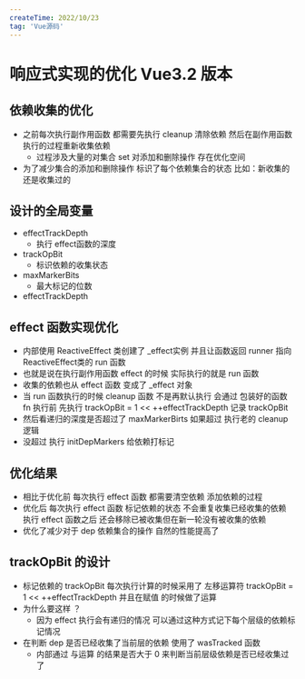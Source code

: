 ```yaml
---
createTime: 2022/10/23
tag: 'Vue源码'
---
```

# 响应式实现的优化 Vue3.2 版本

## 依赖收集的优化

* 之前每次执行副作用函数 都需要先执行 cleanup 清除依赖  然后在副作用函数执行的过程重新收集依赖
  * 过程涉及大量的对集合 set 对添加和删除操作 存在优化空间
* 为了减少集合的添加和删除操作 标识了每个依赖集合的状态 比如：新收集的 还是收集过的

## 设计的全局变量

* effectTrackDepth
  * 执行 effect函数的深度
* trackOpBit
  * 标识依赖的收集状态
* maxMarkerBits
  * 最大标记的位数
* effectTrackDepth

## effect 函数实现优化

* 内部使用 ReactiveEffect 类创建了  _effect实例 并且让函数返回 runner 指向 ReactiveEffect类的 run 函数
* 也就是说在执行副作用函数 effect 的时候 实际执行的就是 run 函数
* 收集的依赖也从 effect 函数 变成了 _effect 对象
* 当 run 函数执行的时候 cleanup 函数 不是再默认执行 会通过 包装好的函数 fn 执行前 先执行       trackOpBit = 1 << ++effectTrackDepth 记录 trackOpBit
* 然后看递归的深度是否超过了 maxMarkerBirts 如果超过 执行老的 cleanup 逻辑
* 没超过 执行 initDepMarkers 给依赖打标记

## 优化结果

* 相比于优化前 每次执行 effect 函数 都需要清空依赖 添加依赖的过程
* 优化后 每次执行 effect 函数 标记依赖的状态 不会重复收集已经收集的依赖 执行 effect 函数之后 还会移除已被收集但在新一轮没有被收集的依赖
* 优化了减少对于 dep 依赖集合的操作 自然的性能提高了

## trackOpBit 的设计

* 标记依赖的 trackOpBit 每次执行计算的时候采用了 左移运算符 trackOpBit = 1 << ++effectTrackDepth  并且在赋值 的时候做了运算
* 为什么要这样 ？
  * 因为 effect 执行会有递归的情况 可以通过这种方式记下每个层级的依赖标记情况
* 在判断 dep 是否已经收集了当前层的依赖 使用了 wasTracked 函数
  * 内部通过 与运算 的结果是否大于 0 来判断当前层级依赖是否已经收集过了
